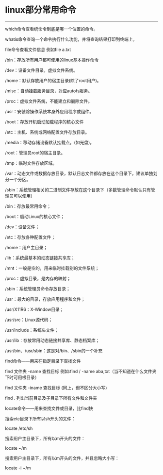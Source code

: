 # linux部分常用命令
---

which命令查看统命令到底是哪一个位置的命令。

whatis命令查询一个命令执行什么功能，并将查询结果打印到终端上。

file命令查看文件信息 例如file a.txt

/bin：存放所有用户都可使用的linux基本操作命令

/dev：设备文件目录，虚拟文件系统。

/home：默认存放用户的宿主目录(除了root用户)。

/misc：自动挂载服务目录，对应autofs服务。

/proc：虚拟文件系统，不能建立和删除文件。

/usr：安装除操作系统本身外应用程序或组件。

/boot：存放开机启动加载程序的核心文件

/etc：主机、系统或网络配置文件存放目录。

/media：移动存储设备默认挂载点。(如光盘)。

/root：管理员root的宿主目录。

/tmp：临时文件存放区域。

/var：动态文件或数据存放目录，默认日志文件都存放在这个目录下，建议单独划分一个分区。

/sbin：系统管理相关的二进制文件存放在这个目录下（多数管理命令默认只有管理员可以使用）

/bin：存放最常用命令；

/boot：启动Linux的核心文件；

/dev：设备文件；

/etc：存放各种配置文件；

/home：用户主目录；

/lib：系统最基本的动态链接共享库；

/mnt：一般是空的，用来临时挂载别的文件系统；

/proc：虚拟目录，是内存的映射；

/sbin：系统管理员命令存放目录；

/usr：最大的目录，存放应用程序和文件；

/usr/X11R6：X-Window目录；

/usr/src：Linux源代码；

/usr/include：系统头文件；

/usr/lib：存放常用动态链接共享库、静态档案库；

/usr/bin、/usr/sbin：这是对/bin、/sbin的一个补充



find命令——用来在指定目录下查找文件

find 文件夹 -name 查找目标 例如:find / -name aba,txt（当不知道在什么文件夹下时可用根目录）

find 文件夹 -iname 查找目标 (同上，但不区分大小写)

find . 列出当前目录及子目录下所有文件和文件夹


locate命令——用来查找文件或目录，比find快

搜索etc目录下所有以sh开头的文件：

locate /etc/sh

搜索用户主目录下，所有以m开头的文件：

locate ~/m

搜索用户主目录下，所有以m开头的文件，并且忽略大小写：

locate -i ~/m


